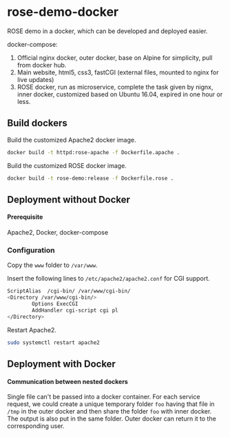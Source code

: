 # rose-demo-docker
ROSE demo in a docker, which can be developed and deployed easier.

docker-compose:

1. Official nginx docker, outer docker, base on Alpine for simplicity, pull from docker hub.
1. Main website, html5, css3, fastCGI (external files, mounted to nginx for live updates)
1. ROSE docker, run as microservice, complete the task given by nignx, inner docker, customized based on Ubuntu 16.04, expired in one hour or less.

## Build dockers

Build the customized Apache2 docker image.

```bash
docker build -t httpd:rose-apache -f Dockerfile.apache .
```

Build the customized ROSE docker image.

```bash
docker build -t rose-demo:release -f Dockerfile.rose .
```

## Deployment without Docker

#### Prerequisite

Apache2, Docker, docker-compose

### Configuration

Copy the ```www``` folder to ```/var/www```.

Insert the following lines to ```/etc/apache2/apache2.conf``` for CGI support.

```bash
ScriptAlias  /cgi-bin/ /var/www/cgi-bin/
<Directory /var/www/cgi-bin/>
        Options ExecCGI
        AddHandler cgi-script cgi pl
</Directory>

```

Restart Apache2.

```bash
sudo systemctl restart apache2
```

## Deployment with Docker

#### Communication between nested dockers

Single file can't be passed into a docker container. For each service request, we could create a unique temporary folder ```foo``` having that file in ```/tmp``` in the outer docker and then share the folder ```foo``` with inner docker. The output is also put in the same folder. Outer docker can return it to the corresponding user. 

